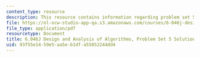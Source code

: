 ```yaml
---
content_type: resource
description: This resource contains information regarding problem set 5 solution.
file: https://ol-ocw-studio-app-qa.s3.amazonaws.com/courses/6-046j-design-and-analysis-of-algorithms-spring-2012/93f55e1459e5aa5eb1dfa55852244dd4_MIT6_046JS12_ps5_sol.pdf
file_type: application/pdf
resourcetype: Document
title: 6.046J Design and Analysis of Algorithms, Problem Set 5 Solutions
uid: 93f55e14-59e5-aa5e-b1df-a55852244dd4
---
```

